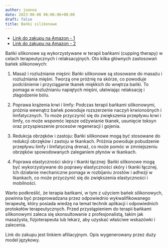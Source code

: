 ```yaml
---
author: joanna
date: 2023-06-06 06:06:06+00:00
draft: false
title: Bańki silikonowe
---
```


- [Link do zakupu na Amazon - 1](https://amzn.to/3PDAQqz)
- [Link do zakupu na Amazon - 2](https://amzn.to/3PDAS1F)

Bańki silikonowe są wykorzystywane w terapii bańkami (cupping therapy) w celach terapeutycznych i relaksacyjnych. Oto kilka głównych zastosowań bańek silikonowych:

1. Masaż i rozluźnianie mięśni: Bańki silikonowe są stosowane do masażu i rozluźniania mięśni. Tworzą one próżnię na skórze, co powoduje podciśnienie i przyciąganie tkanek miękkich do wnętrza bańki. To pomaga w rozluźnianiu napiętych mięśni, ułatwiając relaksację i złagodzenie bólu.

2. Poprawa krążenia krwi i limfy: Podczas terapii bańkami silikonowymi, próżnia wewnątrz bańek powoduje rozszerzenie naczyń krwionośnych i limfatycznych. To może przyczynić się do zwiększenia przepływu krwi i limfy, co może wspomóc lepsze odżywianie tkanek, usunięcie toksyn oraz przyspieszenie procesów regeneracji i gojenia.

3. Redukcja obrzęków i zastoju: Bańki silikonowe mogą być stosowane do redukcji obrzęków i zastoju w tkankach. Próżnia powoduje pobudzenie przepływu limfy i limfatyczną drenaż, co może pomóc w zmniejszeniu obrzęków spowodowanych zaleganiem płynów w tkankach.

4. Poprawa elastyczności skóry i tkanki łącznej: Bańki silikonowe mogą być wykorzystywane do poprawy elastyczności skóry i tkanki łącznej. Ich działanie mechaniczne pomaga w rozbijaniu zrostów i adhezji w tkankach, co może przyczynić się do zwiększenia elastyczności i mobilności.

Warto podkreślić, że terapia bańkami, w tym z użyciem bańek silikonowych, powinna być przeprowadzana przez odpowiednio wykwalifikowanego terapeutę, który posiada wiedzę na temat technik aplikacji i odpowiednich protokołów terapeutycznych. Przed przystąpieniem do terapii bańkami silikonowymi zaleca się skonsultowanie z profesjonalistą, takim jak masażysta, fizjoterapeuta lub lekarz, aby uzyskać właściwe wskazówki i zalecenia.

Link do zakupu jest linkiem afiliacyjnym. Opis wygenerowany przez duży model językowy.